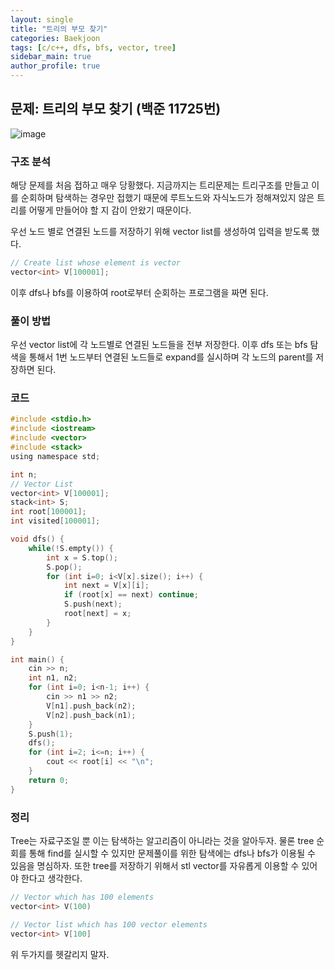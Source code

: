 ```yaml
---  
layout: single
title: "트리의 부모 찾기"  
categories: Baekjoon  
tags: [c/c++, dfs, bfs, vector, tree]  
sidebar_main: true  
author_profile: true  
---  
```

  
## 문제: 트리의 부모 찾기 (백준 11725번)  
![image](https://user-images.githubusercontent.com/68364886/156165425-46f5177e-91be-43da-b540-230a124a1c16.png)  
  
### 구조 분석  
해당 문제를 처음 접하고 매우 당황했다. 지금까지는 트리문제는 트리구조를 만들고 이를 순회하며 탐색하는 경우만 접했기 때문에 루트노드와 자식노드가 정해져있지 않은 트리를 어떻게 만들어야 할 지 감이 안왔기 때문이다.  
  
우선 노드 별로 연결된 노드를 저장하기 위해 vector list를 생성하여 입력을 받도록 했다.  
```c  
// Create list whose element is vector
vector<int> V[100001];
```
이후 dfs나 bfs를 이용하여 root로부터 순회하는 프로그램을 짜면 된다.  
  
### 풀이 방법  
우선 vector list에 각 노드별로 연결된 노드들을 전부 저장한다. 이후 dfs 또는 bfs 탐색을 통해서 1번 노드부터 연결된 노드들로 expand를 실시하며 각 노드의 parent를 저장하면 된다.  
  
### 코드  
```c  
#include <stdio.h>
#include <iostream>
#include <vector>
#include <stack>
using namespace std;

int n;
// Vector List
vector<int> V[100001];
stack<int> S;
int root[100001];
int visited[100001];

void dfs() {
    while(!S.empty()) {
        int x = S.top();
        S.pop();
        for (int i=0; i<V[x].size(); i++) {
            int next = V[x][i];
            if (root[x] == next) continue;
            S.push(next);
            root[next] = x;
        }
    }
}

int main() {
    cin >> n;
    int n1, n2;
    for (int i=0; i<n-1; i++) {
        cin >> n1 >> n2;
        V[n1].push_back(n2);
        V[n2].push_back(n1);
    }
    S.push(1);
    dfs();
    for (int i=2; i<=n; i++) {
        cout << root[i] << "\n";
    }
    return 0;
}  
```  
  
### 정리  
Tree는 자료구조일 뿐 이는 탐색하는 알고리즘이 아니라는 것을 알아두자. 물론 tree 순회를 통해 find를 실시할 수 있지만 문제풀이를 위한 탐색에는 dfs나 bfs가 이용될 수 있음을 명심하자. 또한 tree를 저장하기 위해서 stl vector를 자유롭게 이용할 수 있어야 한다고 생각한다.  
```c  
// Vector which has 100 elements
vector<int> V(100)

// Vector list which has 100 vector elements
vector<int> V[100]  
```  
위 두가지를 헷갈리지 말자.  
